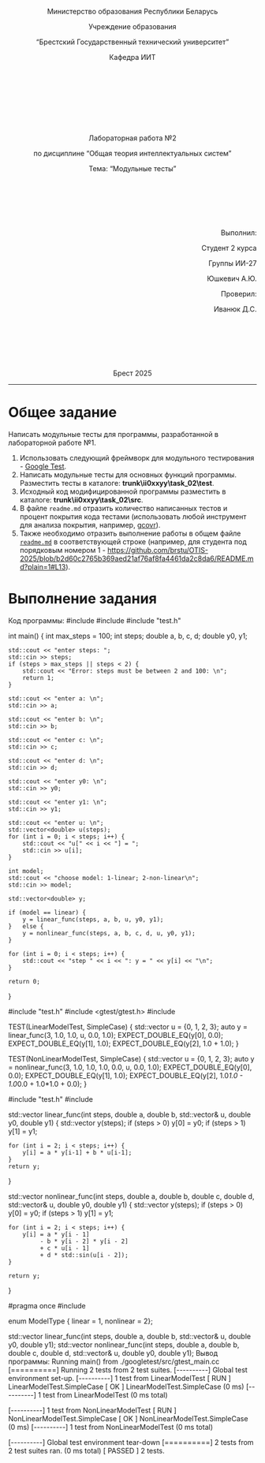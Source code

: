 <p align="center">Министерство образования Республики Беларусь</p>
<p align="center">Учреждение образования</p>
<p align="center">“Брестский Государственный технический университет”</p>
<p align="center">Кафедра ИИТ</p>
<br><br><br><br><br><br><br>
<p align="center">Лабораторная работа №2</p>
<p align="center">по дисциплине “Общая теория интеллектуальных систем”</p>
<p align="center">Тема: “Модульные тесты”</p>
<br><br><br><br><br>
<p align="right">Выполнил:</p>
<p align="right">Студент 2 курса</p>
<p align="right">Группы ИИ-27</p>
<p align="right">Юшкевич А.Ю.</p>
<p align="right">Проверил:</p>
<p align="right">Иванюк Д.С.</p>
<br><br><br><br><br>
<p align="center">Брест 2025</p>


<hr>


# Общее задание #
Написать модульные тесты для программы, разработанной в лабораторной работе №1.

1. Использовать следующий фреймворк для модульного тестирования - [Google Test](https://google.github.io/googletest/).
2. Написать модульные тесты для основных функций программы. Разместить тесты в каталоге: **trunk\ii0xxyy\task_02\test**.
3. Исходный код модифицированной программы разместить в каталоге: **trunk\ii0xxyy\task_02\src**.
4. В файле `readme.md` отразить количество написанных тестов и процент покрытия кода тестами (использовать любой инструмент для анализа покрытия, например, [gcovr](https://gcovr.com/en/stable/)).
5. Также необходимо отразить выполнение работы в общем файле [`readme.md`](https://github.com/brstu/OTIS-2025/blob/main/README.md) в соответствующей строке (например, для студента под порядковым номером 1 - https://github.com/brstu/OTIS-2025/blob/b2d60c2765b369aed21af76af8fa4461da2c8da6/README.md?plain=1#L13).

# Выполнение задания #
Код программы:
#include <iostream>
#include <cmath>
#include "test.h"

int main() {
    int max_steps = 100;
    int steps;
    double a, b, c, d;
    double y0, y1;

    std::cout << "enter steps: ";
    std::cin >> steps;
    if (steps > max_steps || steps < 2) {
        std::cout << "Error: steps must be between 2 and 100: \n";
        return 1;
    }

    std::cout << "enter a: \n";
    std::cin >> a;

    std::cout << "enter b: \n";
    std::cin >> b;

    std::cout << "enter c: \n";
    std::cin >> c;

    std::cout << "enter d: \n";
    std::cin >> d;

    std::cout << "enter y0: \n";
    std::cin >> y0;

    std::cout << "enter y1: \n";
    std::cin >> y1;

    std::cout << "enter u: \n";
    std::vector<double> u(steps);
    for (int i = 0; i < steps; i++) {
        std::cout << "u[" << i << "] = ";
        std::cin >> u[i];
    }

    int model;
    std::cout << "choose model: 1-linear; 2-non-linear\n";
    std::cin >> model;

    std::vector<double> y;

    if (model == linear) {
        y = linear_func(steps, a, b, u, y0, y1);
    }   else {
        y = nonlinear_func(steps, a, b, c, d, u, y0, y1);
    }

    for (int i = 0; i < steps; i++) {
        std::cout << "step " << i << ": y = " << y[i] << "\n";
    }

    return 0;
}

#include "test.h"
#include <gtest/gtest.h>
#include <vector>

TEST(LinearModelTest, SimpleCase) {
    std::vector<double> u = {0, 1, 2, 3};
    auto y = linear_func(3, 1.0, 1.0, u, 0.0, 1.0);
    EXPECT_DOUBLE_EQ(y[0], 0.0);
    EXPECT_DOUBLE_EQ(y[1], 1.0);
    EXPECT_DOUBLE_EQ(y[2], 1.0 + 1.0);
}

TEST(NonLinearModelTest, SimpleCase) {
    std::vector<double> u = {0, 1, 2, 3};
    auto y = nonlinear_func(3, 1.0, 1.0, 1.0, 0.0, u, 0.0, 1.0);
    EXPECT_DOUBLE_EQ(y[0], 0.0);
    EXPECT_DOUBLE_EQ(y[1], 1.0);
    EXPECT_DOUBLE_EQ(y[2], 1.0*1.0 - 1.0*0.0 + 1.0*1.0 + 0.0);
}

#include "test.h"
#include <cmath>

std::vector<double> linear_func(int steps, double a, double b, std::vector<double>& u, double y0, double y1) {
    std::vector<double> y(steps);
    if (steps > 0) y[0] = y0;
    if (steps > 1) y[1] = y1;

    for (int i = 2; i < steps; i++) {
        y[i] = a * y[i-1] + b * u[i-1];
    }
    return y;
}


std::vector<double> nonlinear_func(int steps, double a, double b, double c, double d, std::vector<double>& u, double y0, double y1) {
    std::vector<double> y(steps);
    if (steps > 0) y[0] = y0;
    if (steps > 1) y[1] = y1;

    for (int i = 2; i < steps; i++) {
        y[i] = a * y[i - 1]
             - b * y[i - 2] * y[i - 2]
             + c * u[i - 1]
             + d * std::sin(u[i - 2]);
    }

    return y;
}

#pragma once
#include <vector>

enum ModelType { linear = 1, nonlinear = 2};

std::vector<double> linear_func(int steps, double a, double b, std::vector<double>& u, double y0, double y1);
std::vector<double> nonlinear_func(int steps, double a, double b, double c, double d, std::vector<double>& u, double y0, double y1);
Вывод программы:
Running main() from ./googletest/src/gtest_main.cc
[==========] Running 2 tests from 2 test suites.
[----------] Global test environment set-up.
[----------] 1 test from LinearModelTest
[ RUN      ] LinearModelTest.SimpleCase
[       OK ] LinearModelTest.SimpleCase (0 ms)
[----------] 1 test from LinearModelTest (0 ms total)

[----------] 1 test from NonLinearModelTest
[ RUN      ] NonLinearModelTest.SimpleCase
[       OK ] NonLinearModelTest.SimpleCase (0 ms)
[----------] 1 test from NonLinearModelTest (0 ms total)

[----------] Global test environment tear-down
[==========] 2 tests from 2 test suites ran. (0 ms total)
[  PASSED  ] 2 tests.